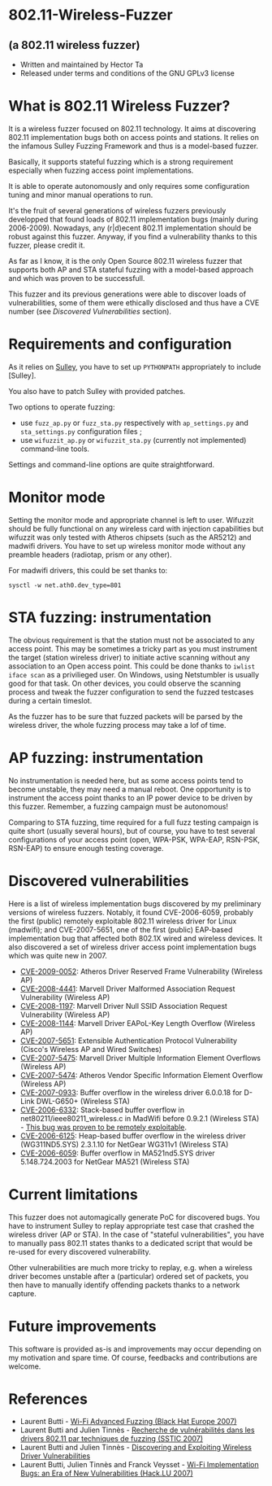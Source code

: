 # 802.11-Wireless-Fuzzer
## (a 802.11 wireless fuzzer)

* Written and maintained by Hector Ta
* Released under terms and conditions of the GNU GPLv3 license

# What is 802.11 Wireless Fuzzer?

It is a wireless fuzzer focused on 802.11 technology. It aims at discovering 802.11 implementation bugs both on access points and stations. It relies on the infamous Sulley Fuzzing Framework and thus is a model-based fuzzer.

Basically, it supports stateful fuzzing which is a strong requirement especially when fuzzing access point implementations.

It is able to operate autonomously and only requires some configuration tuning and minor manual operations to run.

It's the fruit of several generations of wireless fuzzers previously developped that found loads of 802.11 implementation bugs (mainly during 2006-2009). Nowadays, any (r|d)ecent 802.11 implementation should be robust against this fuzzer. Anyway, if you find a vulnerability thanks to this fuzzer, please credit it. 

As far as I know, it is the only Open Source 802.11 wireless fuzzer that supports both AP and STA stateful fuzzing with a model-based approach and which was proven to be successfull.

This fuzzer and its previous generations were able to discover loads of vulnerabilities, some of them were ethically disclosed and thus have a CVE number (see _Discovered Vulnerabilities_ section).

# Requirements and configuration

As it relies on [Sulley](https://github.com/OpenRCE/sulley), you have to set up `PYTHONPATH` appropriately to include [Sulley].

You also have to patch Sulley with provided patches.

Two options to operate fuzzing:
* use `fuzz_ap.py` or `fuzz_sta.py` respectively with `ap_settings.py` and `sta_settings.py` configuration files ;
* use `wifuzzit_ap.py` or `wifuzzit_sta.py` (currently not implemented) command-line tools.

Settings and command-line options are quite straightforward.

# Monitor mode

Setting the monitor mode and appropriate channel is left to user. Wifuzzit should be fully functional on any wireless card with injection capabilities but wifuzzit was only tested with Atheros chipsets (such as the AR5212) and madwifi drivers. You have to set up wireless monitor mode without any preamble headers (radiotap, prism or any other).

For madwifi drivers, this could be set thanks to:

`sysctl -w net.ath0.dev_type=801`

# STA fuzzing: instrumentation

The obvious requirement is that the station must not be associated to any access point. This may be sometimes a tricky part as you must instrument the target (station wireless driver) to initiate active scanning without any association to an Open access point. This could be done thanks to `iwlist iface scan` as a privilieged user. On Windows, using Netstumbler is usually good for that task. On other devices, you could observe the scanning process and tweak the fuzzer configuration to send the fuzzed testcases during a certain timeslot.

As the fuzzer has to be sure that fuzzed packets will be parsed by the wireless driver, the whole fuzzing process may take a lof of time.

# AP fuzzing: instrumentation

No instrumentation is needed here, but as some access points tend to become unstable, they may need a manual reboot. One opportunity is to instrument the access point thanks to an IP power device to be driven by this fuzzer. Remember, a fuzzing campaign must be autonomous!

Comparing to STA fuzzing, time required for a full fuzz testing campaign is quite short (usually several hours), but of course, you have to test several configurations of your access point (open, WPA-PSK, WPA-EAP, RSN-PSK, RSN-EAP) to ensure enough testing coverage.

# Discovered vulnerabilities

Here is a list of wireless implementation bugs discovered by my preliminary versions of wireless fuzzers. Notably, it found CVE-2006-6059, probably the first (public) remotely exploitable 802.11 wireless driver for Linux (madwifi); and CVE-2007-5651, one of the first (public) EAP-based implementation bug that affected both 802.1X wired and wireless devices. It also discovered a set of wireless driver access point implementation bugs which was quite new in 2007.

* [CVE-2009-0052](http://cve.mitre.org/cgi-bin/cvename.cgi?name=CVE-2009-0052): Atheros Driver Reserved Frame Vulnerability (Wireless AP)
* [CVE-2008-4441](http://cve.mitre.org/cgi-bin/cvename.cgi?name=CVE-2008-4441): Marvell Driver Malformed Association Request Vulnerability (Wireless AP)
* [CVE-2008-1197](http://cve.mitre.org/cgi-bin/cvename.cgi?name=CVE-2008-1197): Marvell Driver Null SSID Association Request Vulnerability (Wireless AP)
* [CVE-2008-1144](http://cve.mitre.org/cgi-bin/cvename.cgi?name=CVE-2008-1144): Marvell Driver EAPoL-Key Length Overflow (Wireless AP)
* [CVE-2007-5651](http://cve.mitre.org/cgi-bin/cvename.cgi?name=CVE-2007-5651): Extensible Authentication Protocol Vulnerability (Cisco's Wireless AP and Wired Switches)
* [CVE-2007-5475](http://cve.mitre.org/cgi-bin/cvename.cgi?name=CVE-2007-5475): Marvell Driver Multiple Information Element Overflows (Wireless AP)
* [CVE-2007-5474](http://cve.mitre.org/cgi-bin/cvename.cgi?name=CVE-2007-5474): Atheros Vendor Specific Information Element Overflow (Wireless AP)
* [CVE-2007-0933](http://cve.mitre.org/cgi-bin/cvename.cgi?name=CVE-2007-0933): Buffer overflow in the wireless driver 6.0.0.18 for D-Link DWL-G650+ (Wireless STA)
* [CVE-2006-6332](http://cve.mitre.org/cgi-bin/cvename.cgi?name=CVE-2006-6332): Stack-based buffer overflow in net80211/ieee80211_wireless.c in MadWifi before 0.9.2.1 (Wireless STA) - [This bug was proven to be remotely exploitable](http://www.metasploit.com/modules/exploit/linux/madwifi/madwifi_giwscan_cb).
* [CVE-2006-6125](http://cve.mitre.org/cgi-bin/cvename.cgi?name=CVE-2006-6125): Heap-based buffer overflow in the wireless driver (WG311ND5.SYS) 2.3.1.10 for NetGear WG311v1 (Wireless STA)
* [CVE-2006-6059](http://cve.mitre.org/cgi-bin/cvename.cgi?name=CVE-2006-6059): Buffer overflow in MA521nd5.SYS driver 5.148.724.2003 for NetGear MA521 (Wireless STA) 

# Current limitations

This fuzzer does not automagically generate PoC for discovered bugs. You have to instrument Sulley to replay appropriate test case that crashed the wireless driver (AP or STA). In the case of "stateful vulnerabilities", you have to manually pass 802.11 states thanks to a dedicated script that would be re-used for every discovered vulnerability.

Other vulnerabilities are much more tricky to replay, e.g. when a wireless driver becomes unstable after a (particular) ordered set of packets, you then have to manually identify offending packets thanks to a network capture.

# Future improvements

This software is provided as-is and improvements may occur depending on my motivation and spare time. Of course, feedbacks and contributions are welcome.

# References

* Laurent Butti - [Wi-Fi Advanced Fuzzing (Black Hat Europe 2007)](https://www.blackhat.com/presentations/bh-europe-07/Butti/Presentation/bh-eu-07-Butti.pdf)
* Laurent Butti and Julien Tinnès - [Recherche de vulnérabilités dans les drivers 802.11 par techniques de fuzzing (SSTIC 2007)](http://actes.sstic.org/SSTIC07/WiFi_Fuzzing/)
* Laurent Butti and Julien Tinnès - [Discovering and Exploiting Wireless Driver Vulnerabilities](http://www.springerlink.com/content/w423l0q5m04j5225/?MUD=MP)
* Laurent Butti, Julien Tinnès and Franck Veysset - [Wi-Fi Implementation Bugs: an Era of New Vulnerabilities (Hack.LU 2007)](https://www.cr0.org/paper/hacklu2007-final.pdf)
